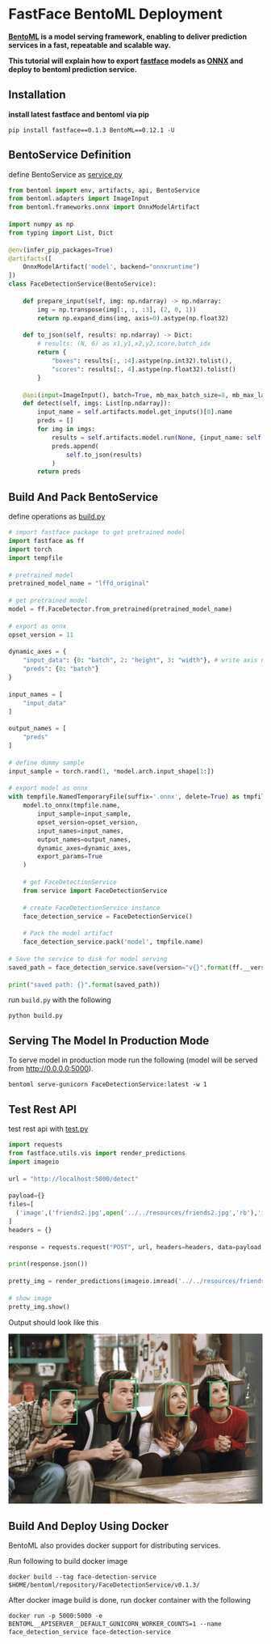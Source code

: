 # FastFace BentoML Deployment
**[BentoML](https://www.bentoml.ai/) is a model serving framework, enabling to deliver prediction services in a fast, repeatable and scalable way.<br>**

**This tutorial will explain how to export [fastface]((https://github.com/borhanMorphy/light-face-detection)) models as [ONNX](https://onnx.ai/) and deploy to bentoml prediction service.**

## Installation
**install latest fastface and bentoml via pip**
```
pip install fastface==0.1.3 BentoML==0.12.1 -U
```

## BentoService Definition
define BentoService as [service.py](./service.py)  
```python
from bentoml import env, artifacts, api, BentoService
from bentoml.adapters import ImageInput
from bentoml.frameworks.onnx import OnnxModelArtifact

import numpy as np
from typing import List, Dict

@env(infer_pip_packages=True)
@artifacts([
    OnnxModelArtifact('model', backend="onnxruntime")
])
class FaceDetectionService(BentoService):

    def prepare_input(self, img: np.ndarray) -> np.ndarray:
        img = np.transpose(img[:, :, :3], (2, 0, 1))
        return np.expand_dims(img, axis=0).astype(np.float32)

    def to_json(self, results: np.ndarray) -> Dict:
        # results: (N, 6) as x1,y1,x2,y2,score,batch_idx
        return {
            "boxes": results[:, :4].astype(np.int32).tolist(),
            "scores": results[:, 4].astype(np.float32).tolist()
        }

    @api(input=ImageInput(), batch=True, mb_max_batch_size=8, mb_max_latency=1000)
    def detect(self, imgs: List[np.ndarray]):
        input_name = self.artifacts.model.get_inputs()[0].name
        preds = []
        for img in imgs:
            results = self.artifacts.model.run(None, {input_name: self.prepare_input(img) })[0]
            preds.append(
                self.to_json(results)
            )
        return preds
```

## Build And Pack BentoService
define operations as [build.py](./build.py)
```python
# import fastface package to get pretrained model
import fastface as ff
import torch
import tempfile

# pretrained model
pretrained_model_name = "lffd_original"

# get pretrained model
model = ff.FaceDetector.from_pretrained(pretrained_model_name)

# export as onnx
opset_version = 11

dynamic_axes = {
    "input_data": {0: "batch", 2: "height", 3: "width"}, # write axis names
    "preds": {0: "batch"}
}

input_names = [
    "input_data"
]

output_names = [
    "preds"
]

# define dummy sample
input_sample = torch.rand(1, *model.arch.input_shape[1:])

# export model as onnx
with tempfile.NamedTemporaryFile(suffix='.onnx', delete=True) as tmpfile:
    model.to_onnx(tmpfile.name,
        input_sample=input_sample,
        opset_version=opset_version,
        input_names=input_names,
        output_names=output_names,
        dynamic_axes=dynamic_axes,
        export_params=True
    )

    # get FaceDetectionService
    from service import FaceDetectionService

    # create FaceDetectionService instance
    face_detection_service = FaceDetectionService()

    # Pack the model artifact
    face_detection_service.pack('model', tmpfile.name)

# Save the service to disk for model serving
saved_path = face_detection_service.save(version="v{}".format(ff.__version__))

print("saved path: {}".format(saved_path))
```

run `build.py` with the following
```
python build.py
```

## Serving The Model In Production Mode

To serve model in production mode run the following (model will be served from http://0.0.0.0:5000).
```
bentoml serve-gunicorn FaceDetectionService:latest -w 1
```

## Test Rest API

test rest api with [test.py](./test.py)
```python
import requests
from fastface.utils.vis import render_predictions
import imageio

url = "http://localhost:5000/detect"

payload={}
files=[
  ('image',('friends2.jpg',open('../../resources/friends2.jpg','rb'),'image/jpeg'))
]
headers = {}

response = requests.request("POST", url, headers=headers, data=payload, files=files)

print(response.json())

pretty_img = render_predictions(imageio.imread('../../resources/friends2.jpg'), response.json())

# show image
pretty_img.show()
```

Output should look like this<br>


![alt text](../../resources/friends2.jpg)

## Build And Deploy Using Docker
BentoML also provides docker support for distributing services.<br>

Run following to build docker image
```
docker build --tag face-detection-service $HOME/bentoml/repository/FaceDetectionService/v0.1.3/
```

After docker image build is done, run docker container with the following
```
docker run -p 5000:5000 -e BENTOML__APISERVER__DEFAULT_GUNICORN_WORKER_COUNTS=1 --name face_detection_service face-detection-service
```